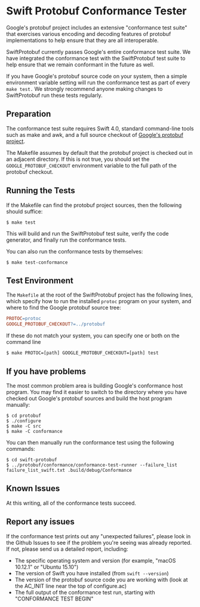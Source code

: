 # Swift Protobuf Conformance Tester

Google's protobuf project includes an extensive "conformance test suite"
that exercises various encoding and decoding features of protobuf
implementations to help ensure that they are all interoperable.

SwiftProtobuf currently passes Google's entire conformance test suite.
We have integrated the conformance test with the SwiftProtobuf test
suite to help ensure that we remain conformant in the future as well.

If you have Google's protobuf source code on your system, then a
simple environment variable setting will run the conformance test
as part of every `make test.`
We strongly recommend anyone making changes to SwiftProtobuf run
these tests regularly.

## Preparation

The conformance test suite requires Swift 4.0, standard command-line
tools such as make and awk, and a full source checkout of
[Google's protobuf project](https://github.com/protocolbuffers/protobuf).

The Makefile assumes by default that the protobuf project
is checked out in an adjacent directory.
If this is not true, you should set the `GOOGLE_PROTOBUF_CHECKOUT`
environment variable to the full path of the protobuf checkout.

## Running the Tests

If the Makefile can find the protobuf project sources, then
the following should suffice:
```console
$ make test
```
This will build and run the SwiftProtobuf test suite,
verify the code generator, and finally run the conformance tests.

You can also run the conformance tests by themselves:
```console
$ make test-conformance
```

## Test Environment

The `Makefile` at the root of the SwiftProtobuf project has the
following lines, which specify how to run the installed `protoc`
program on your system, and where to find the Google protobuf source
tree:
```Makefile
PROTOC=protoc
GOOGLE_PROTOBUF_CHECKOUT?=../protobuf
```

If these do not match your system, you can specify one or both
on the command line
```
$ make PROTOC=[path] GOOGLE_PROTOBUF_CHECKOUT=[path] test
```

## If you have problems

The most common problem area is building Google's conformance host
program.  You may find it easier to switch to the directory where you
have checked out Google's protobuf sources and build the host program
manually:
```console
$ cd protobuf
$ ./configure
$ make -C src
$ make -C conformance
```

You can then manually run the conformance test using the following commands:
```console
$ cd swift-protobuf
$ ../protobuf/conformance/conformance-test-runner --failure_list failure_list_swift.txt .build/debug/Conformance
```

## Known Issues

At this writing, all of the conformance tests succeed.

## Report any issues

If the conformance test prints out any "unexpected failures", please
look in the Github Issues to see if the problem you're seeing was
already reported.  If not, please send us a detailed report,
including:
* The specific operating system and version (for example, "macOS 10.12.1" or "Ubuntu 15.10")
* The version of Swift you have installed (from `swift --version`)
* The version of the protobuf source code you are working with (look at the AC_INIT line near the top of configure.ac)
* The full output of the conformance test run, starting with "CONFORMANCE TEST BEGIN"

